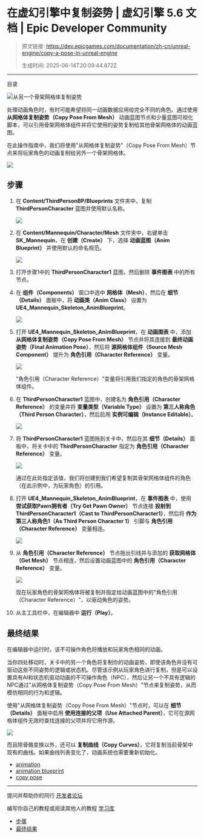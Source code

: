 # 在虚幻引擎中复制姿势 | 虚幻引擎 5.6 文档 | Epic Developer Community

> 原文链接: https://dev.epicgames.com/documentation/zh-cn/unreal-engine/copy-a-pose-in-unreal-engine
> 
> 生成时间: 2025-06-14T20:09:44.872Z

---

目录

![从另一个骨架网格体复制姿势](https://dev.epicgames.com/community/api/documentation/image/7f2c6285-6f90-4f23-bd34-7529ce9ef4b8?resizing_type=fill&width=1920&height=335)

处理动画角色时，有时可能希望将同一动画数据应用给完全不同的角色。通过使用 **从网格体复制姿势（Copy Pose From Mesh）** 动画蓝图节点和少量蓝图可视化脚本，可以引用骨架网格体组件并将它使用的姿势复制给其他骨架网格体的动画蓝图。

在此操作指南中，我们将使用"从网格体复制姿势"（Copy Pose From Mesh）节点来将玩家角色的动画复制给另外一个骨架网格体。

![](https://d1iv7db44yhgxn.cloudfront.net/documentation/images/35b1a003-f769-4127-9c2a-246deb2d5866/copyposefrommesh.png)

## 步骤

1.  在 **Content/ThirdPersonBP/Blueprints** 文件夹中，复制 **ThirdPersonCharacter** 蓝图并使用默认名称。
    
    ![](https://d1iv7db44yhgxn.cloudfront.net/documentation/images/fdbfe902-dd25-4a83-b272-56ab2b2be644/copypose_1.png)
2.  在 **Content/Mannequin/Character/Mesh** 文件夹中，右键单击 **SK\_Mannequin**，在 **创建（Create）** 下，选择 **动画蓝图（Anim Blueprint）** 并使用默认的命名规范。
    
    ![](https://d1iv7db44yhgxn.cloudfront.net/documentation/images/be60cb18-9cdd-4680-8b24-f214ab07e5f7/copypose_2.png)
3.  打开步骤1中的 **ThirdPersonCharacter1** 蓝图，然后删除 **事件图表** 中的所有节点。
    
4.  在 **组件（Components）** 窗口中选中 **网格体（Mesh）**，然后在 **细节（Details）** 面板中，将 **动画类（Anim Class）** 设置为 **UE4\_Mannequin\_Skeleton\_AnimBlueprint**。
    
    ![](https://d1iv7db44yhgxn.cloudfront.net/documentation/images/0844fe01-2e43-4cb7-a5b4-5e234e9bf422/copypose_3-1.png)
5.  打开 **UE4\_Mannequin\_Skeleton\_AnimBlueprint**，在 **动画图表** 中，添加 **从网格体复制姿势（Copy Pose From Mesh）** 节点并将其连接到 **最终动画姿势（Final Animation Pose）**，然后将 **源网格体组件（Source Mesh Component）** 提升为 **角色引用（Character Reference）** 变量。
    
    ![](https://d1iv7db44yhgxn.cloudfront.net/documentation/images/ad0c141d-6227-4206-b6bc-f626a8155836/copypose_5.png)
    
    "角色引用（Character Reference）"变量将引用我们指定的角色的骨架网格体组件。 
    
6.  在 **ThirdPersonCharacter1** 蓝图中，创建名为 **角色引用（Character Reference）** 的变量并将 **变量类型（Variable Type）** 设置为 **第三人称角色（Third Person Character）**，然后启用 **实例可编辑（Instance Editable）**。
    
    ![](https://d1iv7db44yhgxn.cloudfront.net/documentation/images/7170136b-6e43-4bc7-8930-748be0c6ecc3/copypose_6.png)
7.  将 **ThirdPersonCharacter1** 蓝图拖到关卡中，然后在其 **细节（Details）** 面板中，将关卡中的 **ThirdPersonCharacter** 指定为 **角色引用（Character Reference）** 变量。
    
    ![](https://d1iv7db44yhgxn.cloudfront.net/documentation/images/376928b2-89b4-4279-8763-d1babd172845/copypose_7.png)
    
    通过在此处指定该值，我们将创建到我们希望复制其骨架网格体组件的角色（在此示例中，为玩家角色）的引用。 
    
8.  打开 **UE4\_Mannequin\_Skeleton\_AnimBlueprint**，在 **事件图表** 中，使用 **尝试获取Pawn拥有者（Try Get Pawn Owner）** 节点连接 **投射到ThirdPersonCharacter1（Cast to ThirdPersonCharacter1）**，然后将 **作为第三人称角色1（As Third Person Character 1）** 引脚与 **角色引用（Character Reference）** 变量相连。
    
    ![](https://d1iv7db44yhgxn.cloudfront.net/documentation/images/7cb6136a-9ad2-4c60-81c3-7948bd4ddc7b/copypose_8.png)
9.  从 **角色引用（Character Reference）** 节点拖出引线并与添加的 **获取网格体（Get Mesh）** 节点相连，然后设置动画蓝图中的 **角色引用（Character Reference）** 变量。
    
    ![](https://d1iv7db44yhgxn.cloudfront.net/documentation/images/907fbd68-d958-4ec0-8a0d-d60d54cf3e4b/copypose_9.png)
    
    现在玩家角色的骨架网格体将被复制并指定给动画蓝图中的"角色引用（Character Reference）"，以驱动角色的姿势。 
    
10.  从主工具栏中，在编辑器中 **运行（Play）**。 
    

## 最终结果

在编辑器中运行时，该不可操作角色将播放和玩家角色相同的动画。 

当你四处移动时，关卡中的另一个角色将复制你的动画姿势，即使该角色并没有可驱动这些不同姿势的逻辑或状态机。尽管该示例从玩家角色进行复制，但是可以设置具有AI和状态机驱动动画的不可操作角色（NPC），然后让另一个不具有逻辑的NPC通过"从网格体复制姿势（Copy Pose From Mesh）"节点来复制姿势，从而模仿相同的行为和逻辑。 

使用"从网格体复制姿势（Copy Pose From Mesh）"节点时，可以在 **细节（Details）** 面板中启用 **使用连接的父项（Use Attached Parent）**，它可在源网格体组件无效时查找连接的父项并将它用作源。 

![](https://d1iv7db44yhgxn.cloudfront.net/documentation/images/2bb36665-7174-45ca-b6f1-effbe7fce737/copyposedetails.png)

而且除骨骼变换以外，还可以 **复制曲线（Copy Curves）**，它将复制当前骨架中现有的曲线。如果曲线列表变化了，动画系统也需要重新初始化。

-   [animation](https://dev.epicgames.com/community/search?query=animation)
-   [animation blueprint](https://dev.epicgames.com/community/search?query=animation%20blueprint)
-   [copy pose](https://dev.epicgames.com/community/search?query=copy%20pose)

* * *

提问并帮助你的同行 [开发者论坛](https://forums.unrealengine.com/categories?tag=unreal-engine)

编写你自己的教程或阅读其他人的教程 [学习库](https://dev.epicgames.com/community/unreal-engine/learning)

-   [步骤](/documentation/zh-cn/unreal-engine/copy-a-pose-in-unreal-engine#%E6%AD%A5%E9%AA%A4)
-   [最终结果](/documentation/zh-cn/unreal-engine/copy-a-pose-in-unreal-engine#%E6%9C%80%E7%BB%88%E7%BB%93%E6%9E%9C)